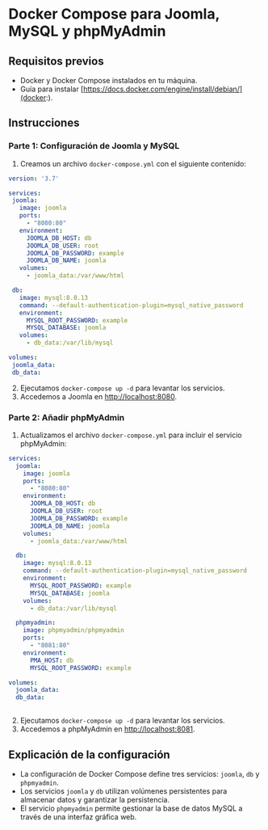 # Docker Compose para Joomla, MySQL y phpMyAdmin

## Requisitos previos

- Docker y Docker Compose instalados en tu máquina.
- Guía para instalar [https://docs.docker.com/engine/install/debian/](docker:).

## Instrucciones

### Parte 1: Configuración de Joomla y MySQL

1. Creamos un archivo `docker-compose.yml` con el siguiente contenido:

 ```yaml
 version: '3.7'

services:
  joomla:
    image: joomla
    ports:
      - "8080:80"
    environment:
      JOOMLA_DB_HOST: db
      JOOMLA_DB_USER: root
      JOOMLA_DB_PASSWORD: example
      JOOMLA_DB_NAME: joomla
    volumes:
      - joomla_data:/var/www/html

  db:
    image: mysql:8.0.13
    command: --default-authentication-plugin=mysql_native_password
    environment:
      MYSQL_ROOT_PASSWORD: example
      MYSQL_DATABASE: joomla
    volumes:
      - db_data:/var/lib/mysql

volumes:
  joomla_data:
  db_data:

```

2. Ejecutamos `docker-compose up -d` para levantar los servicios.
3. Accedemos a Joomla en [http://localhost:8080](http://localhost:8080).

### Parte 2: Añadir phpMyAdmin

1. Actualizamos el archivo `docker-compose.yml` para incluir el servicio phpMyAdmin:

```yaml
services:
  joomla:
    image: joomla
    ports:
      - "8080:80"
    environment:
      JOOMLA_DB_HOST: db
      JOOMLA_DB_USER: root
      JOOMLA_DB_PASSWORD: example
      JOOMLA_DB_NAME: joomla
    volumes:
      - joomla_data:/var/www/html

  db:
    image: mysql:8.0.13
    command: --default-authentication-plugin=mysql_native_password
    environment:
      MYSQL_ROOT_PASSWORD: example
      MYSQL_DATABASE: joomla
    volumes:
      - db_data:/var/lib/mysql

  phpmyadmin:
    image: phpmyadmin/phpmyadmin
    ports:
      - "8081:80"
    environment:
      PMA_HOST: db
      MYSQL_ROOT_PASSWORD: example

volumes:
  joomla_data:
  db_data:
  
```

2. Ejecutamos `docker-compose up -d` para levantar los servicios.
3. Accedemos a phpMyAdmin en [http://localhost:8081](http://localhost:8081).

## Explicación de la configuración

- La configuración de Docker Compose define tres servicios: `joomla`, `db` y `phpmyadmin`.
- Los servicios `joomla` y `db` utilizan volúmenes persistentes para almacenar datos y garantizar la persistencia.
- El servicio `phpmyadmin` permite gestionar la base de datos MySQL a través de una interfaz gráfica web.

